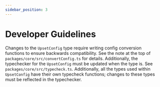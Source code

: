 ```yaml
---
sidebar_position: 3
---
```


# Developer Guidelines

Changes to the `UpsetConfig` type require writing config conversion functions to ensure backwards compatibility. See the note at the top of `packages/core/src/convertConfig.ts` for details. Additionally, the typechecker for the `UpsetConfig` must be updated when the type is. See `packages/core/src/typecheck.ts`. Additionally, all the types used within `UpsetConfig` have their own typecheck functions; changes to these types must be reflected in the typechecker.
